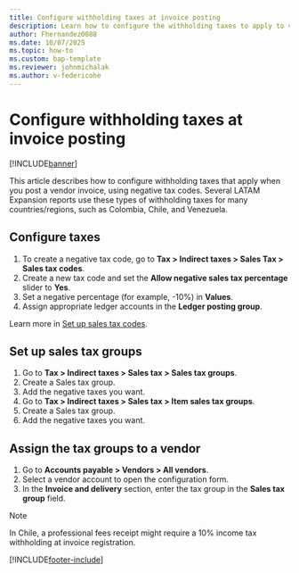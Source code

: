 ```yaml
---
title: Configure withholding taxes at invoice posting
description: Learn how to configure the withholding taxes to apply to vendor invoices.
author: Fhernandez0088
ms.date: 10/07/2025
ms.topic: how-to
ms.custom: bap-template
ms.reviewer: johnmichalak
ms.author: v-federicohe
---
```


# Configure withholding taxes at invoice posting

[!INCLUDE[banner](../../includes/banner.md)]

This article describes how to configure withholding taxes that apply when you post a vendor invoice, using negative tax codes.
Several LATAM Expansion reports use these types of withholding taxes for many countries/regions, such as Colombia, Chile, and Venezuela.

## Configure taxes

1. To create a negative tax code, go to **Tax > Indirect taxes > Sales Tax > Sales tax codes**.
1. Create a new tax code and set the **Allow negative sales tax percentage** slider to **Yes**.
1. Set a negative percentage (for example, -10%) in **Values**.
1. Assign appropriate ledger accounts in the **Ledger posting group**.

Learn more in [Set up sales tax codes](set-up-sales-tax-codes.md).

## Set up sales tax groups

1. Go to **Tax > Indirect taxes > Sales tax > Sales tax groups**.
1. Create a Sales tax group.
1. Add the negative taxes you want.
1. Go to **Tax > Indirect taxes > Sales tax > Item sales tax groups**.
1. Create a Sales tax group.
1. Add the negative taxes you want.

## Assign the tax groups to a vendor

1. Go to **Accounts payable > Vendors > All vendors**.
1. Select a vendor account to open the configuration form.
1. In the **Invoice and delivery** section, enter the tax group in the **Sales tax group** field.

> [!NOTE]
> In Chile, a professional fees receipt might require a 10% income tax withholding at invoice registration.

[!INCLUDE[footer-include](../../../includes/footer-banner.md)]
